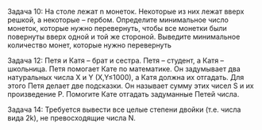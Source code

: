 Задача 10: На столе лежат n монеток. Некоторые из них лежат вверх решкой, а некоторые – гербом. 
Определите минимальное число монеток, которые нужно перевернуть, чтобы все монетки были повернуты вверх одной и той же стороной. 
Выведите минимальное количество монет, которые нужно перевернуть

Задача 12: Петя и Катя – брат и сестра. Петя – студент, а Катя – школьница. Петя помогает Кате по математике. 
Он задумывает два натуральных числа X и Y (X,Y≤1000), а Катя должна их отгадать. Для этого Петя делает две подсказки. 
Он называет сумму этих чисел S и их произведение P. Помогите Кате отгадать задуманные Петей числа.

Задача 14: Требуется вывести все целые степени двойки (т.е. числа вида 2k), не превосходящие числа N.
